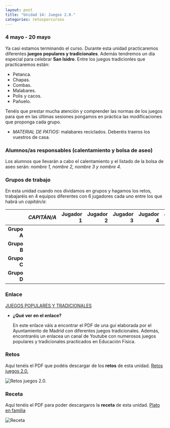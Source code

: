 ```yaml
---
layout: post
title: "Unidad 14: Juegos 2.0."
categories: retosporcursos
---
```


### **4 mayo - 20 mayo**

Ya casi estamos terminando el curso. Durante esta unidad practicaremos diferentes **juegos populares y tradicionales**. Además tendremos un día especial para celebrar **San Isidro**. Entre los juegos tradicionles que practicaremos están:
* Petanca.
* Chapas.
* Combas.
* Malabares.
* Polis y cacos.
* Pañuelo.

Tenéis que prestar mucha atención y comprender las normas de los juegos para que en las últimas sesiones pongamos en práctica las modificaciones que proponga cada grupo.

* *MATERIAL DE PATIOS:* malabares reciclados. Deberéis traeros los vuestros de casa.

### **Alumnos/as responsables (calentamiento y bolsa de aseo)**

Los alumnos que llevarán a cabo el calentamiento y el listado de la bolsa de aseo serán: *nombre 1, nombre 2, nombre 3 y nombre 4*.

### **Grupos de trabajo**

En esta unidad cuando nos dividamos en grupos y hagamos los retos, trabajaréis en 4 equipos diferentes con 6 jugadores cada uno entre los que habrá un *capitán/a*:

|      |*CAPITÁN/A*|Jugador 1|Jugador 2|Jugador 3|Jugador 4|Jugador 5|
|-----:|-----:|-----:|-----:|-----:|----:|----:|
|**Grupo A**|      |      |      |      |     |
|**Grupo B**|      |      |      |      |     |
|**Grupo C**|      |      |      |      |     |
|**Grupo D**|      |      |      |      |     |

### **Enlace** 

[JUEGOS POPULARES Y TRADICIONALES](https://danieledufis.github.io/juegospopularesytradicionales/juegospopularesytradicionales)

* **¿Qué ver en el enlace?**

  En este enlace váis a encontrar el PDF de una guí elaborada por el Ayuntamiento de Madrid con diferentes juegos tradicionales. Además, encontraréis un enlacea un       canal de Youtube con numerosos juegos populares y tradicionales practicados en Educación Física.

### **Retos** 

Aquí tenéis el PDF que podéis descargar de los **retos** de esta unidad.
[Retos juegos 2.0.](https://danieledufis.github.io/pdfs/Juegos2.0.-retos-4.pdf)

![Retos juegos 2.0.](https://danieledufis.github.io/images_text/Juegos2.0.-retos-4_page-0001.jpg)

### **Receta** 

Aquí tenéis el PDF para poder descargaros la **receta** de esta unidad.
[Plato en familia](https://danieledufis.github.io/images_text/RECETA-Familia_page-0001.jpg)

![Receta](https://danieledufis.github.io/images_text/RECETA-Familia_page-0001.jpg)

[Juegos 2.0.]:../../pdfs/Juegos2.0.-retos-4.pdf
[Plato en familia]:../../pdfs/danieledufis.github.io/pdfs/RECETA%20EN%20FAMILIA.pdf
